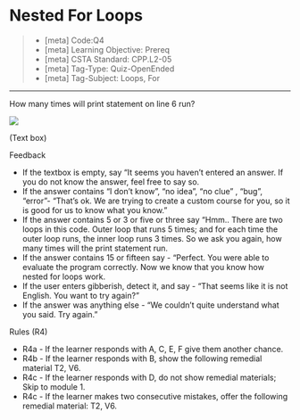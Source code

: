 # Nested For Loops
> - [meta] Code:Q4
> - [meta] Learning Objective: Prereq
> - [meta] CSTA Standard: CPP.L2-05 
> - [meta] Tag-Type: Quiz-OpenEnded
> - [meta] Tag-Subject: Loops, For

---

How many times will print statement on line 6 run? 

![](images/00/Q4_Nested_For_Loops.png)

(Text box)


Feedback
- If the textbox is empty, say “It seems you haven’t entered an answer. If you do not know the answer, feel free to say so.
- If the answer contains  “I don’t know”, “no idea”, “no clue” , “bug”, “error”- “That’s ok. We are trying to create a custom course for you, so it is good for us to know what you know.”
- If the answer contains 5  or 3  or five or three say “Hmm.. There are two loops in this code. Outer loop that runs 5 times; and for each time the outer loop runs, the inner loop runs 3 times. So we ask you again, how many times will the print statement run.
- If the answer contains 15 or fifteen say - “Perfect. You were able to evaluate the program correctly. Now we know that you know how nested for loops work.
- If the user enters gibberish, detect it, and say - “That seems like it is not English. You want to try again?” 
- If the answer was anything else - “We couldn’t quite understand what you said. Try again.”

Rules (R4)
- R4a - If the learner responds with A, C, E, F give them another chance.
- R4b - If the learner responds with B, show the following remedial material T2, V6.
- R4c - If the learner responds with D, do not show remedial materials; Skip to module 1.
- R4c - If the learner makes two consecutive mistakes, offer the following remedial material: T2, V6.
